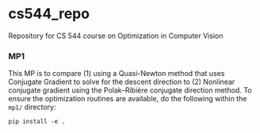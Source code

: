 # cs544_repo
Repository for CS 544 course on Optimization in Computer Vision

### MP1
This MP is to compare (1) using a Quasi-Newton method that uses Conjugate Gradient to solve for the descent direction to (2) Nonlinear conjugate gradient using the Polak–Ribière conjugate direction method. To ensure the optimization routines are available, do the following within the `mp1/` directory:

```
pip install -e .
```

